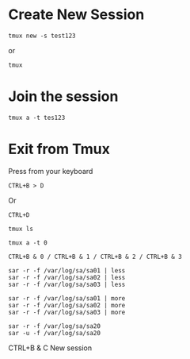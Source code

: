 # Create New Session
```
tmux new -s test123
```
or
```
tmux
```
# Join the session
```
tmux a -t tes123
```
# Exit from Tmux
Press from your keyboard 
```
CTRL+B > D
```
Or
```
CTRL+D
```

```
tmux ls
```
```
tmux a -t 0
```
```
CTRL+B & 0 / CTRL+B & 1 / CTRL+B & 2 / CTRL+B & 3
```
```
sar -r -f /var/log/sa/sa01 | less
sar -r -f /var/log/sa/sa02 | less
sar -r -f /var/log/sa/sa03 | less
```
```
sar -r -f /var/log/sa/sa01 | more
sar -r -f /var/log/sa/sa02 | more
sar -r -f /var/log/sa/sa03 | more
```
```
sar -r -f /var/log/sa/sa20
sar -u -f /var/log/sa/sa20
```

CTRL+B & C New session



